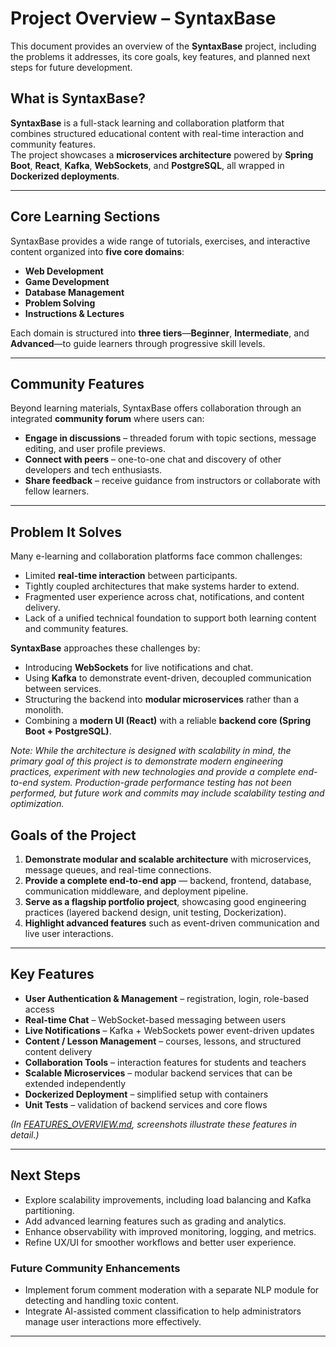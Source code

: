 # Project Overview – SyntaxBase

This document provides an overview of the **SyntaxBase** project, including the problems it addresses, its core goals, key features, and planned next steps for future development.

## What is SyntaxBase?

**SyntaxBase** is a full-stack learning and collaboration platform that combines structured educational content with real-time interaction and community features.  
The project showcases a **microservices architecture** powered by **Spring Boot**, **React**, **Kafka**, **WebSockets**, and **PostgreSQL**, all wrapped in **Dockerized deployments**.

---

## Core Learning Sections

SyntaxBase provides a wide range of tutorials, exercises, and interactive content organized into **five core domains**:

- **Web Development**
- **Game Development**
- **Database Management**
- **Problem Solving**
- **Instructions & Lectures**

Each domain is structured into **three tiers**—**Beginner**, **Intermediate**, and **Advanced**—to guide learners through progressive skill levels.

---

## Community Features

Beyond learning materials, SyntaxBase offers collaboration through an integrated **community forum** where users can:

- **Engage in discussions** – threaded forum with topic sections, message editing, and user profile previews.
- **Connect with peers** – one-to-one chat and discovery of other developers and tech enthusiasts.
- **Share feedback** – receive guidance from instructors or collaborate with fellow learners.

---

## Problem It Solves

Many e-learning and collaboration platforms face common challenges:
- Limited **real-time interaction** between participants.
- Tightly coupled architectures that make systems harder to extend.
- Fragmented user experience across chat, notifications, and content delivery.
- Lack of a unified technical foundation to support both learning content and community features.

**SyntaxBase** approaches these challenges by:
- Introducing **WebSockets** for live notifications and chat.
- Using **Kafka** to demonstrate event-driven, decoupled communication between services.
- Structuring the backend into **modular microservices** rather than a monolith.
- Combining a **modern UI (React)** with a reliable **backend core (Spring Boot + PostgreSQL)**.

*Note: While the architecture is designed with scalability in mind, the primary goal of this project is to demonstrate modern engineering practices, experiment with new technologies and provide a complete end-to-end system. Production-grade performance testing has not been performed, but future work and commits may include scalability testing and optimization.*

## Goals of the Project

1. **Demonstrate modular and scalable architecture** with microservices, message queues, and real-time connections.
2. **Provide a complete end-to-end app** — backend, frontend, database, communication middleware, and deployment pipeline.
3. **Serve as a flagship portfolio project**, showcasing good engineering practices (layered backend design, unit testing, Dockerization).
4. **Highlight advanced features** such as event-driven communication and live user interactions.

---

## Key Features

- **User Authentication & Management** – registration, login, role-based access
- **Real-time Chat** – WebSocket-based messaging between users
- **Live Notifications** – Kafka + WebSockets power event-driven updates
- **Content / Lesson Management** – courses, lessons, and structured content delivery
- **Collaboration Tools** – interaction features for students and teachers
- **Scalable Microservices** – modular backend services that can be extended independently
- **Dockerized Deployment** – simplified setup with containers
- **Unit Tests** – validation of backend services and core flows

*(In [FEATURES_OVERVIEW.md](./FEATURES_OVERVIEW.md), screenshots illustrate these features in detail.)*

---

## Next Steps

- Explore scalability improvements, including load balancing and Kafka partitioning.
- Add advanced learning features such as grading and analytics.
- Enhance observability with improved monitoring, logging, and metrics.
- Refine UX/UI for smoother workflows and better user experience.

### Future Community Enhancements
- Implement forum comment moderation with a separate NLP module for detecting and handling toxic content.
- Integrate AI-assisted comment classification to help administrators manage user interactions more effectively.
---

